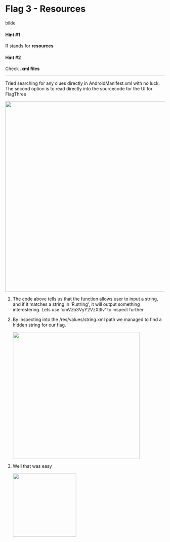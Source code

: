 # Flag 3 - Resources 

bilde

#### **Hint #1**  
R stands for **resources**  

#### **Hint #2**  
Check **.xml files**

---

Tried searching for any clues directly in AndroidManifest.xml with no luck. The second option is to read directly into the sourcecode for the UI for FlagThree

<img src="https://github.com/user-attachments/assets/c6be8d77-4708-4a45-86e7-7000d4cde3a3" width="600">

1. The code above tells us that the function allows user to input a string, and if it matches a string in 'R.string', it will output something interestering. Lets use 'cmVzb3VyY2VzX3lv' to inspect further
2. By inspecting into the /res/values/string.xml path we managed to find a hidden string for our flag. 
   
   <img src="https://github.com/user-attachments/assets/754469be-7b37-4ef4-87b7-c97649b3325c" width=400>

3. Well that was easy
   
   <img src="https://github.com/user-attachments/assets/af04dcd9-94aa-4783-8bf2-1194c8789601" width=200>
